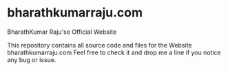 # bharathkumarraju.com
BharathKumar Raju'se Official Website

This repository contains all source code and files for the Website bharathkumarraju.com
Feel free to check it and drop me a line if you notice any bug or issue.
